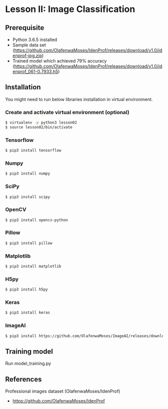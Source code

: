 # Lesson II: Image Classification

## Prerequisite
 - Python 3.6.5 installed
 - Sample data set (https://github.com/OlafenwaMoses/IdenProf/releases/download/v1.0/idenprof-jpg.zip)
 - Trained model which achieved 79% accuracy (https://github.com/OlafenwaMoses/IdenProf/releases/download/v1.0/idenprof_061-0.7933.h5)  
## Installation
You might need to run below libraries installation in virtual environment.
### Create and activate virtual environment (optional)
```bash
$ virtualenv -p python3 lesson02
$ source lesson02/bin/activate
```  
### Tensorflow
```bash
$ pip3 install tensorflow
```  
### Numpy
```bash
$ pip3 install numpy
```  
### SciPy
```bash
$ pip3 install scipy
```  
### OpenCV
```bash
$ pip3 install opencv-python
```  
### Pillow
```bash
$ pip3 install pillow
```  
### Matplotlib
```bash
$ pip3 install matplotlib
```  
### H5py
```bash
$ pip3 install h5py
```  
### Keras
```bash
$ pip3 install keras
```  
### ImageAI
```bash
$ pip3 install https://github.com/OlafenwaMoses/ImageAI/releases/download/2.0.2/imageai-2.0.2-py3-none-any.whl
```  
## Training model
Run model_training.py

## References
Professional images dataset (OlafenwaMoses/IdenProf)  
- https://github.com/OlafenwaMoses/IdenProf  

